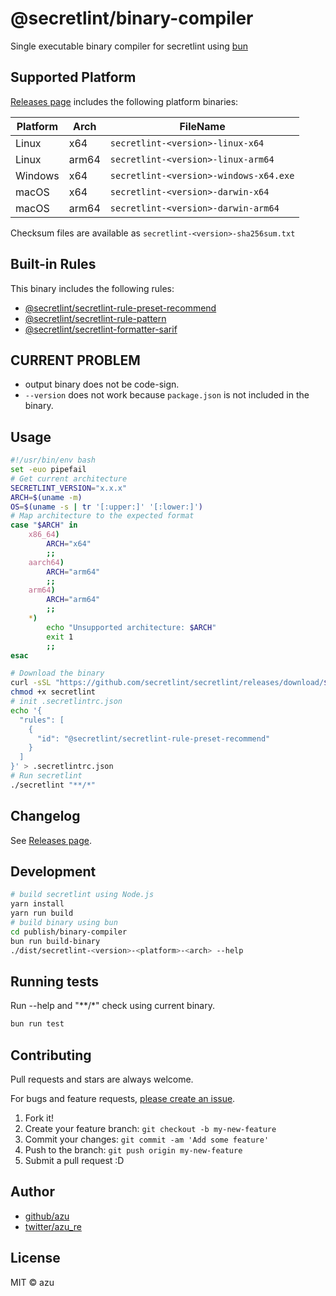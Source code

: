 # @secretlint/binary-compiler

Single executable binary compiler for secretlint using [bun](https://bun.sh/)

## Supported Platform

[Releases page](https://github.com/secretlint/secretlint/releases) includes the following platform binaries:

| Platform | Arch  | FileName                               | 
|----------|-------|----------------------------------------|
| Linux    | x64   | `secretlint-<version>-linux-x64`       |
| Linux    | arm64 | `secretlint-<version>-linux-arm64`     |
| Windows  | x64   | `secretlint-<version>-windows-x64.exe` |
| macOS    | x64   | `secretlint-<version>-darwin-x64`      |
| macOS    | arm64 | `secretlint-<version>-darwin-arm64`    |

Checksum files are available as `secretlint-<version>-sha256sum.txt`

## Built-in Rules

This binary includes the following rules:

- [@secretlint/secretlint-rule-preset-recommend](https://www.npmjs.com/package/@secretlint/secretlint-rule-preset-recommend)
- [@secretlint/secretlint-rule-pattern](https://www.npmjs.com/package/@secretlint/secretlint-rule-pattern)
- [@secretlint/secretlint-formatter-sarif](https://www.npmjs.com/package/@secretlint/secretlint-formatter-sarif)

## CURRENT PROBLEM

- output binary does not be code-sign.
- `--version` does not work because `package.json` is not included in the binary.

## Usage

```bash
#!/usr/bin/env bash
set -euo pipefail
# Get current architecture
SECRETLINT_VERSION="x.x.x"
ARCH=$(uname -m)
OS=$(uname -s | tr '[:upper:]' '[:lower:]')
# Map architecture to the expected format
case "$ARCH" in
    x86_64)
        ARCH="x64"
        ;;
    aarch64)
        ARCH="arm64"
        ;;
    arm64)
        ARCH="arm64"
        ;;
    *)
        echo "Unsupported architecture: $ARCH"
        exit 1
        ;;
esac

# Download the binary
curl -sSL "https://github.com/secretlint/secretlint/releases/download/$(SECRETLINT_VERSION)/secretlint-$(SECRETLINT_VERSION)-$(OS)-$(ARCH)" -o secretlint
chmod +x secretlint
# init .secretlintrc.json
echo '{
  "rules": [
    {
      "id": "@secretlint/secretlint-rule-preset-recommend"
    }
  ]
}' > .secretlintrc.json
# Run secretlint
./secretlint "**/*"
```

## Changelog

See [Releases page](https://github.com/secretlint/secretlint/releases).

## Development

```bash
# build secretlint using Node.js
yarn install
yarn run build
# build binary using bun
cd publish/binary-compiler
bun run build-binary
./dist/secretlint-<version>-<platform>-<arch> --help
```

## Running tests

Run --help and "**/*" check using current binary.

```sh
bun run test
```

## Contributing

Pull requests and stars are always welcome.

For bugs and feature requests, [please create an issue](https://github.com/secretlint/secretlint/issues).

1. Fork it!
2. Create your feature branch: `git checkout -b my-new-feature`
3. Commit your changes: `git commit -am 'Add some feature'`
4. Push to the branch: `git push origin my-new-feature`
5. Submit a pull request :D

## Author

- [github/azu](https://github.com/azu)
- [twitter/azu_re](https://twitter.com/azu_re)

## License

MIT © azu
